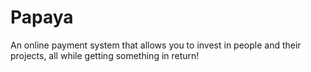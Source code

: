 # Papaya
An online payment system that allows you to invest in people and their projects, all while getting something in return!
